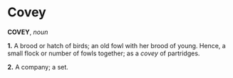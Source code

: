 # Covey

**COVEY**, _noun_

**1.** A brood or hatch of birds; an old fowl with her brood of young. Hence, a small flock or number of fowls together; as a _covey_ of partridges.

**2.** A company; a set.